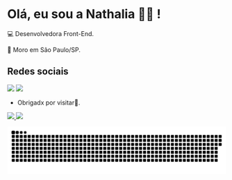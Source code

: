 # Olá, eu sou a Nathalia 🙋‍♀️ !


:computer: Desenvolvedora Front-End.

:house_with_garden: Moro em São Paulo/SP.





 

## Redes sociais

[<img src = "https://img.shields.io/badge/facebook-%231877F2.svg?&style=for-the-badge&logo=facebook&logoColor=white">](https://www.facebook.com/nathaliacpinheiro02/) [<img src="https://img.shields.io/badge/linkedin-%230077B5.svg?&style=for-the-badge&logo=linkedin&logoColor=white" />](https://www.linkedin.com/in/nathaliacpinheiro/) 




- Obrigadx por visitar:blue_heart:.



 <div>
  <a href="https://github.com/rafaballerini">
  <img height="180em" src="https://github-readme-stats.vercel.app/api?username=nathaliacp&show_icons=true&theme=dracula&include_all_commits=true&count_private=true"/>
  <img height="180em" src="https://github-readme-stats.vercel.app/api/top-langs/?username=nathaliacp&layout=compact&langs_count=16&theme=dracula"/>
</div>


![Snake animation](https://github.com/nathaliacp/nathaliacp/blob/output/github-contribution-grid-snake.svg)
